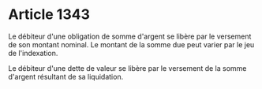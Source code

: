 # Article 1343

Le débiteur d'une obligation de somme d'argent se libère par le versement de son montant nominal.  Le montant de la somme due peut varier par le jeu de l'indexation.

Le débiteur d'une dette de valeur se libère par le versement de la somme d'argent résultant de sa liquidation.
